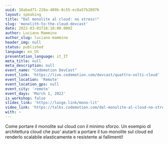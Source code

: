```yaml
---
uuid: 38abad71-220a-409b-8c55-ec8a57b28976
layout: speaking
title: "Dal monolite al cloud: no stress!"
slug: 'monolith-to-the-cloud-devcast'
date: 2022-03-01T16:10:00.000Z
author: Luciano Mammino
author_slug: luciano-mammino
header_img: null
status: published
language: en_US
presentation_language: it_IT
meta_title: null
meta_description: null
event_name: "Codemotion DevCast"
event_link: 'https://live.codemotion.com/devcast/quattro-volti-cloud'
event_location: 'Remote'
event_location_gps: null
event_city: 'remote'
event_days: 'March 1, 2022'
is_workshop: false
slides_link: 'https://loige.link/mono-lit'
video_link: 'https://talks.codemotion.com/dal-monolite-al-cloud-no-stress'
with: ~
---
```


Come portare il monolite sul cloud con il minimo sforzo. Un esempio di architettura cloud che puo' aiutarti a portare il tuo monolite sul cloud ed renderlo scalabile elasticamente e resistente ai fallimenti!
